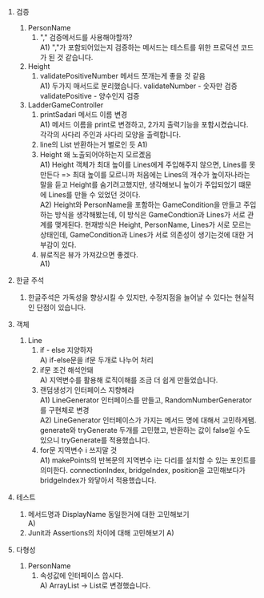 
1. 검증
   1. PersonName
      1) "," 검증메서드를 사용해야할까?  
         A1) ","가 포함되어있는지 검증하는 메서드는 테스트를 위한 프로덕션 코드가 된 것 같습니다.
   2. Height
      1) validatePositiveNumber 메서드 쪼개는게 좋을 것 같음  
         A1) 두가지 매서드로 분리했습니다.
            validateNumber - 숫자만 검증 
            validatePositive - 양수인지 검증
   3. LadderGameController
      1. printSadari 메서드 이름 변경  
         A1) 메서드 이름을 print로 변경하고, 2가지 출력기능을 포함시켰습니다. 각각의 사다리 주인과 사다리 모양을 출력합니다.
      2. line의 List<Boolean> 반환하는거 별로인 듯
         A1)
      3. Height 왜 노출되어야하는지 모르곘음  
         A1) Height 객체가 최대 높이를 Lines에게 주입해주지 않으면, Lines를 못만든다 => 최대 높이를 모르니까
                처음에는 Lines의 개수가 높이자나라는 말을 듣고 Height를 숨기려고했지만, 생각해보니 높이가 주입되었기 떄문에 Lines를 만들 수 있었던 것이다.  
         A2) Height와 PersonName을 포함하는 GameCondition을 만들고 주입하는 방식을 생각해봤는데, 이 방식은 GameCondtion과 Lines가 서로 관계를 맺게된다.
                현재방식은 Height, PersonName, Lines가 서로 모르는 상태인데, GameCondition과 Lines가 서로 의존성이 생기는것에 대한 거부감이 있다.  
      4. 뷰로직은 뷰가 가져갔으면 좋겠다.  
         A1) 

2. 한글 주석
   1. 한글주석은 가독성을 향상시킬 수 있지만, 수정지점을 늘어날 수 있다는 현실적인 단점이 있습니다.

3. 객체
   1. Line
      1. if - else 지양하자  
         A) if-else문을 if문 두개로 나누어 처리
      2. if문 조건 해석안돼  
         A) 지역변수를 활용해 로직이해를 조금 더 쉽게 만들었습니다.
      3. 랜덤생성기 인터페이스 지향해라  
         A1) LineGenerator 인터페이스를 만들고, RandomNumberGenerator를 구현체로 변경  
         A2) LineGenerator 인터페이스가 가지는 메서드 명에 대해서 고민하게됌. generate와 tryGenerate 두개를 고민했고, 반환하는 값이 false일 수도 있으니 tryGenerate를 적용했습니다.
      4. for문 지역변수 i 쓰지말 것  
         A1) makePoints의 반복문의 지역변수 i는 다리를 설치할 수 있는 포인트를 의미한다. connectionIndex, bridgeIndex, position을 고민해보다가 bridgeIndex가 와닿아서 적용했습니다.

4. 테스트
   1. 메서드명과 DisplayName 동일한거에 대한 고민해보기  
      A) 
   2. Junit과 Assertions의 차이에 대해 고민해보기
      A) 

5. 다형성
   1. PersonName
      1. 속성값에 인터페이스 씁시다.  
         A) ArrayList -> List로 변경했습니다.